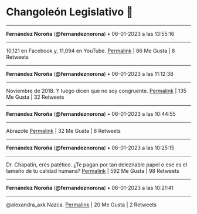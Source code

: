 # Changoleón Legislativo 🙈
*****
**Fernández Noroña** (**@fernandeznorona**) • 06-01-2023 a las 13:55:16
*****
10,121 en Facebook y, 11,094 en YouTube.
[Permalink](https://twitter.com/fernandeznorona/status/1611481552235515928) | 86 Me Gusta | 8 Retweets
*****
**Fernández Noroña** (**@fernandeznorona**) • 06-01-2023 a las 11:12:38
*****
Noviembre de 2018. Y luego dicen que no soy congruente.
[Permalink](https://twitter.com/fernandeznorona/status/1611440623315464192) | 135 Me Gusta | 32 Retweets
*****
**Fernández Noroña** (**@fernandeznorona**) • 06-01-2023 a las 10:44:55
*****
Abrazote
[Permalink](https://twitter.com/fernandeznorona/status/1611433649970499584) | 32 Me Gusta | 8 Retweets
*****
**Fernández Noroña** (**@fernandeznorona**) • 06-01-2023 a las 10:25:15
*****
Dr. Chapatín, eres patético. ¿Te pagan por tan deleznable papel o ese es el tamaño de tu calidad humana?
[Permalink](https://twitter.com/fernandeznorona/status/1611428699903037441) | 592 Me Gusta | 98 Retweets
*****
**Fernández Noroña** (**@fernandeznorona**) • 06-01-2023 a las 10:21:41
*****
@alexandra_axk Nazca.
[Permalink](https://twitter.com/fernandeznorona/status/1611427799956393998) | 20 Me Gusta | 2 Retweets
